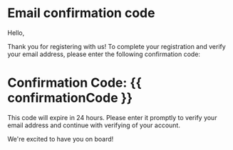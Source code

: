 # Email confirmation code

Hello,

Thank you for registering with us! To complete your registration and verify your email address, please enter the following confirmation code:

# Confirmation Code: **{{ confirmationCode }}**

This code will expire in 24 hours. Please enter it promptly to verify your email address and continue with verifying of your account.

We're excited to have you on board!

<subscriptions-footer />
